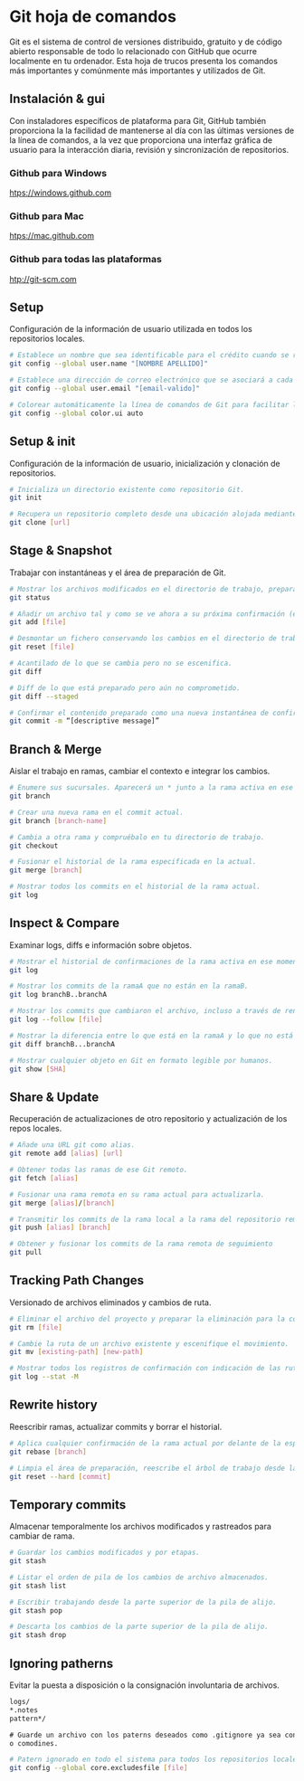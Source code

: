 # Git hoja de comandos

Git es el sistema de control de versiones distribuido, gratuito y de código abierto responsable de todo lo relacionado con GitHub
que ocurre localmente en tu ordenador. Esta hoja de trucos presenta los comandos más importantes y comúnmente
más importantes y utilizados de Git.

## Instalación & gui

Con instaladores específicos de plataforma para Git, GitHub también proporciona la
la facilidad de mantenerse al día con las últimas versiones de la
línea de comandos, a la vez que proporciona una interfaz gráfica de usuario para la interacción
diaria, revisión y sincronización de repositorios.

### Github para Windows

[htps://windows.github.com](htps://windows.github.com)

### Github para Mac

[htps://mac.github.com](htps://mac.github.com)

### Github para todas las plataformas

[htp://git-scm.com](htp://git-scm.com)

## Setup

Configuración de la información de usuario utilizada en todos los repositorios locales.

```sh
# Establece un nombre que sea identificable para el crédito cuando se revise el historial de versiones.
git config --global user.name "[NOMBRE APELLIDO]"
```

```sh
# Establece una dirección de correo electrónico que se asociará a cada marcador del historial.
git config --global user.email "[email-valido]"
```

```sh
# Colorear automáticamente la línea de comandos de Git para facilitar la revisión.
git config --global color.ui auto
```

## Setup & init

Configuración de la información de usuario, inicialización y clonación de repositorios.

```sh
# Inicializa un directorio existente como repositorio Git.
git init
```

```sh
# Recupera un repositorio completo desde una ubicación alojada mediante URL.
git clone [url]
```

## Stage & Snapshot

Trabajar con instantáneas y el área de preparación de Git.

```sh
# Mostrar los archivos modificados en el directorio de trabajo, preparados para su próxima confirmación.
git status
```

```sh
# Añadir un archivo tal y como se ve ahora a su próxima confirmación (etapa).
git add [file]
```

```sh
# Desmontar un fichero conservando los cambios en el directorio de trabajo.
git reset [file]
```

```sh
# Acantilado de lo que se cambia pero no se escenifica.
git diff
```

```sh
# Diff de lo que está preparado pero aún no comprometido.
git diff --staged
```

```sh
# Confirmar el contenido preparado como una nueva instantánea de confirmación.
git commit -m “[descriptive message]”
```

## Branch & Merge

Aislar el trabajo en ramas, cambiar el contexto e integrar los cambios.

```sh
# Enumere sus sucursales. Aparecerá un * junto a la rama activa en ese momento.
git branch
```

```sh
# Crear una nueva rama en el commit actual.
git branch [branch-name]
```

```sh
# Cambia a otra rama y compruébalo en tu directorio de trabajo.
git checkout
```

```sh
# Fusionar el historial de la rama especificada en la actual.
git merge [branch]
```

```sh
# Mostrar todos los commits en el historial de la rama actual.
git log
```

## Inspect & Compare

Examinar logs, diffs e información sobre objetos.

```sh
# Mostrar el historial de confirmaciones de la rama activa en ese momento.
git log
```

```sh
# Mostrar los commits de la ramaA que no están en la ramaB.
git log branchB..branchA
```

```sh
# Mostrar los commits que cambiaron el archivo, incluso a través de renombramientos.
git log --follow [file]
```

```sh
# Mostrar la diferencia entre lo que está en la ramaA y lo que no está en la ramaB.
git diff branchB...branchA
```

```sh
# Mostrar cualquier objeto en Git en formato legible por humanos.
git show [SHA]
```

## Share & Update

Recuperación de actualizaciones de otro repositorio y actualización de los repos locales.

```sh
# Añade una URL git como alias.
git remote add [alias] [url]
```

```sh
# Obtener todas las ramas de ese Git remoto.
git fetch [alias]
```

```sh
# Fusionar una rama remota en su rama actual para actualizarla.
git merge [alias]/[branch]
```

```sh
# Transmitir los commits de la rama local a la rama del repositorio remoto.
git push [alias] [branch]
```

```sh
# Obtener y fusionar los commits de la rama remota de seguimiento
git pull
```

## Tracking Path Changes

Versionado de archivos eliminados y cambios de ruta.

```sh
# Eliminar el archivo del proyecto y preparar la eliminación para la confirmación.
git rm [file]
```

```sh
# Cambie la ruta de un archivo existente y escenifique el movimiento.
git mv [existing-path] [new-path]
```

```sh
# Mostrar todos los registros de confirmación con indicación de las rutas que se han movido.
git log --stat -M
```

## Rewrite history

Reescribir ramas, actualizar commits y borrar el historial.

```sh
# Aplica cualquier confirmación de la rama actual por delante de la especificada.
git rebase [branch]
```

```sh
# Limpia el área de preparación, reescribe el árbol de trabajo desde la confirmación especificada.
git reset --hard [commit]
```

## Temporary commits

Almacenar temporalmente los archivos modificados y rastreados para cambiar de rama.

```sh
# Guardar los cambios modificados y por etapas.
git stash
```

```sh
# Listar el orden de pila de los cambios de archivo almacenados.
git stash list
```

```sh
# Escribir trabajando desde la parte superior de la pila de alijo.
git stash pop
```

```sh
# Descarta los cambios de la parte superior de la pila de alijo.
git stash drop
```

## Ignoring patherns

Evitar la puesta a disposición o la consignación involuntaria de archivos.

```txt
logs/
*.notes
pattern*/

# Guarde un archivo con los paterns deseados como .gitignore ya sea con coincidencias directas de cadena
o comodines.
```

```sh
# Patern ignorado en todo el sistema para todos los repositorios locales.
git config --global core.excludesfile [file]
```
